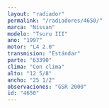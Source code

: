 ```yaml
---
layout: "radiador"
permalink: "/radiadores/4650/"
marca: "Nissan"
modelo: "Tsuru III"
ano: "1997"
motor: "L4 2.0"
transmision: "Estándar"
parte: "63390"
clima: "Con clima"
alto: "12 5/8"
ancho: "25 1/2"
observaciones: "GSR 2000"
id: "4650"
---
```


